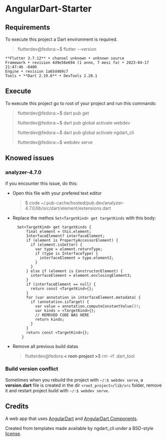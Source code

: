 # AngularDart-Starter

## Requirements

To execute this project a Dart environment is required.

> flutterdev@fedora:~$ flutter --version

    **Flutter 3.7.12** • channel unknown • unknown source
    Framework • revision 4d9e56e694 (1 anno, 7 mesi fa) • 2023-04-17 21:47:46 -0400
    Engine • revision 1a65d409c7
    Tools • **Dart 2.19.6** • DevTools 2.20.1


## Execute

To execute this project go to root of your project and run this commands:

> flutterdev@fedora:~$ dart pub get
> 
> flutterdev@fedora:~$ dart pub global activate webdev
> 
> flutterdev@fedora:~$ dart pub global activate ngdart_cli
> 
> flutterdev@fedora:~$ webdev serve


## Knowed issues

### analyzer-4.7.0
  
if you encounter this issue, do this:
- Open this file with your prefered text editor
	> $ code ~/.pub-cache/hosted/pub.dev/analyzer-4.7.0/lib/src/dart/element/extensions.dart
- Replace the methos `Set<TargetKind> get targetKinds` with this body:
	> 
	    Set<TargetKind> get targetKinds {
	        final element = this.element;
	        InterfaceElement? interfaceElement;
	        if (element is PropertyAccessorElement) {
	          if (element.isGetter) {
	            var type = element.returnType;
	            if (type is InterfaceType) {
	              interfaceElement = type.element2;
	            }
	          }
	        } else if (element is ConstructorElement) {
	          interfaceElement = element.enclosingElement3;
	        }
	        if (interfaceElement == null) {
	          return const <TargetKind>{};
	        }
	        for (var annotation in interfaceElement.metadata) {
	          if (annotation.isTarget) {
	            var value = annotation.computeConstantValue()!;
	            var kinds = <TargetKind>{};
	            // REMOVED CODE WAS HERE
	            return kinds;
	          }
	        }
	        return const <TargetKind>{};
	      }

- Remove all previous build datas
	> flutterdev@fedora:**< root-project >**$ rm -rf .dart_tool


### Build version conflict

Sometimes when you rebuild the project with `~/:$ webdev serve`, a **version.dart** file is created in the dir `<root_project>/lib/src` folder, remove it and restart project build with `~/:$ webdev serve`.

## Credits

A web app that uses [AngularDart](https://angulardart.xyz) and
[AngularDart Components](https://pub.dev/ngcomponents).

Created from templates made available by ngdart_cli under a BSD-style
[license](https://github.com/angulardart-community/ngdart_cli/blob/main/LICENSE).
